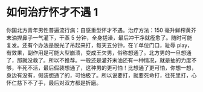 # 如何治疗怀才不遇 1

你国北方青年男性普遍流行病：自感重型怀才不遇。治疗方法：150 毫升鲜榨黄芥末油捏鼻子一气灌下，干蒸 5 分钟，全身搓澡，最后冲干净就痊愈了。随时可能复发。还有个办法是脱光了吊起来打，每天五分钟，在丫单位门口，耻辱 play，有效果，副作用是可能大型崩溃，变成王欠男，俗称想通了。北方男的一旦想通了，那就没救了。所以不推荐。一般还是灌芥末油还有一种情况，就是抽的力度不够，半死不活，最后假装想通了，这种男的更可怕！比想通了更可怕，你想一想，身边有没有，假装想通了的，可怕极了。所以说要打，就要死命打，往死里打，心怀仁慈下不了手，最后对双方都是折磨。